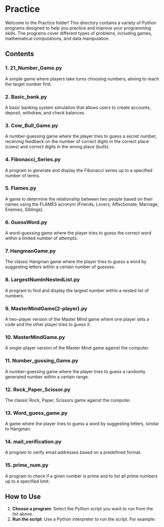 # Practice

Welcome to the Practice folder! This directory contains a variety of Python programs designed to help you practice and improve your programming skills. The programs cover different types of problems, including games, mathematical computations, and data manipulation.

## Contents

### 1. 21_Number_Game.py
A simple game where players take turns choosing numbers, aiming to reach the target number first.

### 2. Basic_bank.py
A basic banking system simulation that allows users to create accounts, deposit, withdraw, and check balances.

### 3. Cow_Bull_Game.py
A number-guessing game where the player tries to guess a secret number, receiving feedback on the number of correct digits in the correct place (cows) and correct digits in the wrong place (bulls).

### 4. Fibonacci_Series.py
A program to generate and display the Fibonacci series up to a specified number of terms.

### 5. Flames.py
A game to determine the relationship between two people based on their names using the FLAMES acronym (Friends, Lovers, Affectionate, Marriage, Enemies, Siblings).

### 6. GuessWord.py
A word-guessing game where the player tries to guess the correct word within a limited number of attempts.

### 7. HangmanGame.py
The classic Hangman game where the player tries to guess a word by suggesting letters within a certain number of guesses.

### 8. LargestNumInNestedList.py
A program to find and display the largest number within a nested list of numbers.

### 9. MasterMindGame(2-player).py
A two-player version of the Master Mind game where one player sets a code and the other player tries to guess it.

### 10. MasterMindGame.py
A single-player version of the Master Mind game against the computer.

### 11. Number_gussing_Game.py
A number-guessing game where the player tries to guess a randomly generated number within a certain range.

### 12. Rock_Paper_Scissor.py
The classic Rock, Paper, Scissors game against the computer.

### 13. Word_guess_game.py
A game where the player tries to guess a word by suggesting letters, similar to Hangman.

### 14. mail_verification.py
A program to verify email addresses based on a predefined format.

### 15. prime_num.py
A program to check if a given number is prime and to list all prime numbers up to a specified limit.

## How to Use
1. **Choose a program**: Select the Python script you want to run from the list above.
2. **Run the script**: Use a Python interpreter to run the script. For example:

